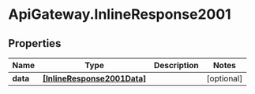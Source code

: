 # ApiGateway.InlineResponse2001

## Properties
Name | Type | Description | Notes
------------ | ------------- | ------------- | -------------
**data** | [**[InlineResponse2001Data]**](InlineResponse2001Data.md) |  | [optional] 
